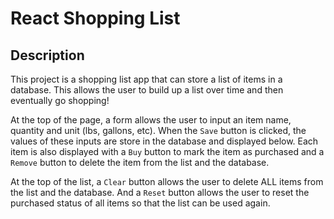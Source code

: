 # React Shopping List

## Description

This project is a shopping list app that can store a list of items in a database. This allows the user to build up a list over time and then eventually go shopping!

At the top of the page, a form allows the user to input an item name, quantity and unit (lbs, gallons, etc). When the `Save` button is clicked, the values of these inputs are store in the database and displayed below. Each item is also displayed with a `Buy` button to mark the item as purchased and a `Remove` button to delete the item from the list and the database.

At the top of the list, a `Clear` button allows the user to delete ALL items from the list and the database. And a `Reset` button allows the user to reset the purchased status of all items so that the list can be used again.
